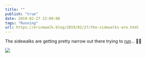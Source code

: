 ```yaml
---
title: ""
publish: "true"
date: 2019-02-27 22:09:00
tags: "Running"
url: https://ericmwalk.blog/2019/02/27/the-sidewalks-are.html
---
```


The sidewalks are getting pretty narrow out there trying to [run](https://www.strava.com/activities/2179131309)... 🏃‍♂️

![](https://ericmwalk.blog/uploads/2022/28361eff06.jpg)